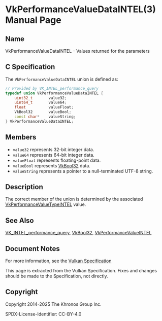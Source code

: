 # VkPerformanceValueDataINTEL(3) Manual Page

## Name

VkPerformanceValueDataINTEL - Values returned for the parameters



## [](#_c_specification)C Specification

The `VkPerformanceValueDataINTEL` union is defined as:

```c++
// Provided by VK_INTEL_performance_query
typedef union VkPerformanceValueDataINTEL {
    uint32_t       value32;
    uint64_t       value64;
    float          valueFloat;
    VkBool32       valueBool;
    const char*    valueString;
} VkPerformanceValueDataINTEL;
```

## [](#_members)Members

- `value32` represents 32-bit integer data.
- `value64` represents 64-bit integer data.
- `valueFloat` represents floating-point data.
- `valueBool` represents [VkBool32](https://registry.khronos.org/vulkan/specs/latest/man/html/VkBool32.html) data.
- `valueString` represents a pointer to a null-terminated UTF-8 string.

## [](#_description)Description

The correct member of the union is determined by the associated [VkPerformanceValueTypeINTEL](https://registry.khronos.org/vulkan/specs/latest/man/html/VkPerformanceValueTypeINTEL.html) value.

## [](#_see_also)See Also

[VK\_INTEL\_performance\_query](https://registry.khronos.org/vulkan/specs/latest/man/html/VK_INTEL_performance_query.html), [VkBool32](https://registry.khronos.org/vulkan/specs/latest/man/html/VkBool32.html), [VkPerformanceValueINTEL](https://registry.khronos.org/vulkan/specs/latest/man/html/VkPerformanceValueINTEL.html)

## [](#_document_notes)Document Notes

For more information, see the [Vulkan Specification](https://registry.khronos.org/vulkan/specs/latest/html/vkspec.html#VkPerformanceValueDataINTEL)

This page is extracted from the Vulkan Specification. Fixes and changes should be made to the Specification, not directly.

## [](#_copyright)Copyright

Copyright 2014-2025 The Khronos Group Inc.

SPDX-License-Identifier: CC-BY-4.0